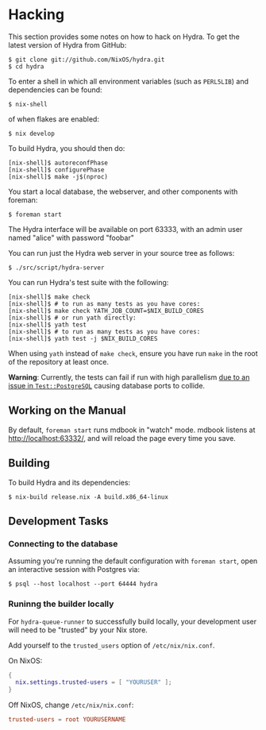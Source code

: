 # Hacking

This section provides some notes on how to hack on Hydra. To get the
latest version of Hydra from GitHub:

```console
$ git clone git://github.com/NixOS/hydra.git
$ cd hydra
```

To enter a shell in which all environment variables (such as `PERL5LIB`)
and dependencies can be found:

```console
$ nix-shell
```

of when flakes are enabled:

```console
$ nix develop
```

To build Hydra, you should then do:

```console
[nix-shell]$ autoreconfPhase
[nix-shell]$ configurePhase
[nix-shell]$ make -j$(nproc)
```

You start a local database, the webserver, and other components with
foreman:

```console
$ foreman start
```

The Hydra interface will be available on port 63333, with an admin user named "alice" with password "foobar"

You can run just the Hydra web server in your source tree as follows:

```console
$ ./src/script/hydra-server
```

You can run Hydra's test suite with the following:

```console
[nix-shell]$ make check
[nix-shell]$ # to run as many tests as you have cores:
[nix-shell]$ make check YATH_JOB_COUNT=$NIX_BUILD_CORES
[nix-shell]$ # or run yath directly:
[nix-shell]$ yath test
[nix-shell]$ # to run as many tests as you have cores:
[nix-shell]$ yath test -j $NIX_BUILD_CORES
```

When using `yath` instead of `make check`, ensure you have run `make`
in the root of the repository at least once.

**Warning**: Currently, the tests can fail
if run with high parallelism [due to an issue in
`Test::PostgreSQL`](https://github.com/TJC/Test-postgresql/issues/40)
causing database ports to collide.

## Working on the Manual

By default, `foreman start` runs mdbook in "watch" mode. mdbook listens
at [http://localhost:63332/](http://localhost:63332/), and
will reload the page every time you save.

## Building

To build Hydra and its dependencies:

```console
$ nix-build release.nix -A build.x86_64-linux
```

## Development Tasks

### Connecting to the database

Assuming you're running the default configuration with `foreman start`,
open an interactive session with Postgres via:

```console
$ psql --host localhost --port 64444 hydra
```

### Runinng the builder locally

For `hydra-queue-runner` to successfully build locally, your
development user will need to be "trusted" by your Nix store.

Add yourself to the `trusted_users` option of `/etc/nix/nix.conf`.

On NixOS:

```nix
{
  nix.settings.trusted-users = [ "YOURUSER" ];
}
```

Off NixOS, change `/etc/nix/nix.conf`:

```conf
trusted-users = root YOURUSERNAME
```
